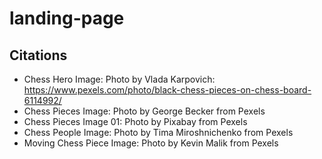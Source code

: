 # landing-page

## Citations
- Chess Hero Image:
    Photo by Vlada Karpovich: https://www.pexels.com/photo/black-chess-pieces-on-chess-board-6114992/
- Chess Pieces Image:
    Photo by George Becker from Pexels
- Chess Pieces Image 01:
    Photo by Pixabay from Pexels
- Chess People Image:
    Photo by Tima Miroshnichenko from Pexels
- Moving Chess Piece Image:
    Photo by Kevin Malik from Pexels